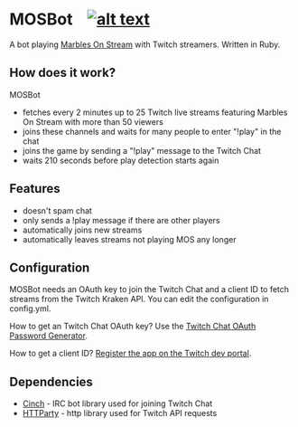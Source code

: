 MOSBot &nbsp;&nbsp; [![alt text](https://api.codeclimate.com/v1/badges/6ddeda072827f6726041/maintainability)](https://codeclimate.com/github/anderlechtt/mos_bot/maintainability)
======

A bot playing [Marbles On Stream](http://pixelbypixelcanada.com/mos.html) with Twitch streamers. Written in Ruby.

How does it work?
-----------------

MOSBot
- fetches every 2 minutes up to 25 Twitch live streams featuring Marbles On Stream with more than 50 viewers
- joins these channels and waits for many people to enter "!play" in the chat
- joins the game by sending a "!play" message to the Twitch Chat
- waits 210 seconds before play detection starts again

Features
--------

- doesn't spam chat
- only sends a !play message if there are other players
- automatically joins new streams
- automatically leaves streams not playing MOS any longer

Configuration
-------------

MOSBot needs an OAuth key to join the Twitch Chat and a client ID to
fetch streams from the Twitch Kraken API. You can edit the configuration
in config.yml.

How to get an Twitch Chat OAuth key? Use the [Twitch Chat OAuth Password Generator](https://twitchapps.com/tmi/).

How to get a client ID? [Register the app on the Twitch dev portal](https://dev.twitch.tv/dashboard/apps/create).

Dependencies
------------

 - [Cinch](https://github.com/cinchrb/cinch) - IRC bot library used for joining Twitch Chat
 - [HTTParty](https://github.com/jnunemaker/httparty) - http library used for Twitch API requests
